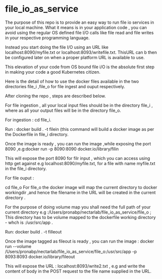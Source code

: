 # file_io_as_service

The purpose of this repo is to provide an easy way to run file io services in your local machine. What it means
is in your application code , you can avoid using the regular OS defined file I/O calls like file read and file writes in your 
respective programming language.


Instead you start doing the file I/O using an URL like localhost:8090/myfile.txt  or localhost:8093/writefile.txt. ThisURL can b then be configured  later on when a proper platform URL is available to use.


This elevation of your code from OS bound file i/O is the absolute first step in making your code a good Kubernetes citizen.

Here is the detail of how to use the docker files available in the two directories file_i ,file_o for file ingest and ouput respectively.

After cloning the repo , steps are described below.


 For  file  ingestion , all your local input files should be in the directory file_i , where as all your output files will be in the directory file_o.
 
 
For ingestion   : cd file_i.


Run : docker build . -t filein  (this command will build a docker image as per the Dockerfile in file_i directory.


Once  the image is ready , you can run the image ,while exposing the port 8090 ,e.g:docker run -p 8090:8090 docker.io/library/filin

This will expose the port 8090 for filr input , which you can access using http get against e.g  localhost:8090/myfile.txt, for a file with name myfile.txt in the file_i directory.

For file ouput :

cd file_o 
For file_o the docker image will  map  the current directory to  docker workingdir ,and hence the filename in the URL will be created in the current directory .


For the purpose of doing volume map you shall need the full path of your current directory 
e.g :/Users/pronabp/nectarlab/file_io_as_service/file_o ; This directory has to be volume mapped to the dockerfile working directory - whch is :/usr/src/app . 

Run:  docker build .  -t filleout

Once the image tagged as fileout is ready , you can run the image :
docker run --volume /Users/pronabp/nectarlab/file_io_as_service/file_o:/usr/src/app -p 8093:8093 docker.io/library/fileout


This will expose the URL :  localhost:8093/write2.txt , e.g and write the content of body in the POST request to the file name supplied in the URL. 


